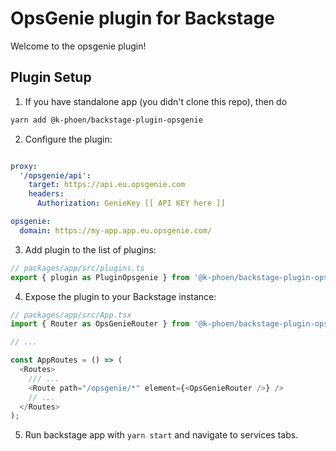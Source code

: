 # OpsGenie plugin for Backstage

Welcome to the opsgenie plugin!

## Plugin Setup

1. If you have standalone app (you didn't clone this repo), then do

```bash
yarn add @k-phoen/backstage-plugin-opsgenie
```

2. Configure the plugin:

```yaml

proxy:
  '/opsgenie/api':
    target: https://api.eu.opsgenie.com
    headers:
      Authorization: GenieKey [[ API KEY here ]]

opsgenie:
  domain: https://my-app.app.eu.opsgenie.com/
```

3. Add plugin to the list of plugins:

```ts
// packages/app/src/plugins.ts
export { plugin as PluginOpsgenie } from '@k-phoen/backstage-plugin-opsgenie';
```

4. Expose the plugin to your Backstage instance:

```ts
// packages/app/src/App.tsx
import { Router as OpsGenieRouter } from '@k-phoen/backstage-plugin-opsgenie';

// ...

const AppRoutes = () => (
  <Routes>
    /// ...
    <Route path="/opsgenie/*" element={<OpsGenieRouter />} />
    // ...
  </Routes>
);
```

5. Run backstage app with `yarn start` and navigate to services tabs.